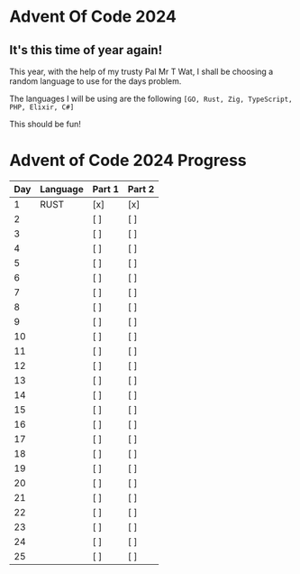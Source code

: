 # Advent Of Code 2024

## It's this time of year again!

This year, with the help of my trusty Pal Mr T Wat, I shall be choosing a random language to use for the days problem.

The languages I will be using are the following `[GO, Rust, Zig, TypeScript, PHP, Elixir, C#]`

This should be fun!


# Advent of Code 2024 Progress

| Day | Language | Part 1 | Part 2 |
|-----|----------|--------|--------|
| 1   |   RUST   | [x]    | [x]    |
| 2   |          | [ ]    | [ ]    |
| 3   |          | [ ]    | [ ]    |
| 4   |          | [ ]    | [ ]    |
| 5   |          | [ ]    | [ ]    |
| 6   |          | [ ]    | [ ]    |
| 7   |          | [ ]    | [ ]    |
| 8   |          | [ ]    | [ ]    |
| 9   |          | [ ]    | [ ]    |
| 10  |          | [ ]    | [ ]    |
| 11  |          | [ ]    | [ ]    |
| 12  |          | [ ]    | [ ]    |
| 13  |          | [ ]    | [ ]    |
| 14  |          | [ ]    | [ ]    |
| 15  |          | [ ]    | [ ]    |
| 16  |          | [ ]    | [ ]    |
| 17  |          | [ ]    | [ ]    |
| 18  |          | [ ]    | [ ]    |
| 19  |          | [ ]    | [ ]    |
| 20  |          | [ ]    | [ ]    |
| 21  |          | [ ]    | [ ]    |
| 22  |          | [ ]    | [ ]    |
| 23  |          | [ ]    | [ ]    |
| 24  |          | [ ]    | [ ]    |
| 25  |          | [ ]    | [ ]    |
